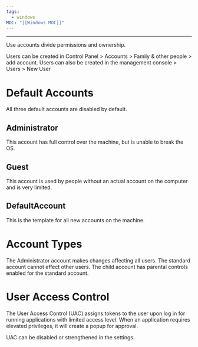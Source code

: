 ```yaml
---
tags:
  - windows
MOC: "[[Windows MOC]]"
---
```

-- --

Use accounts divide permissions and ownership.

Users can be created in Control Panel > Accounts > Family & other people > add account. Users can also be created in the management console > Users > New User 

# Default Accounts

All three default accounts are disabled by default.
## Administrator

This account has full control over the machine, but is unable to break the OS.

## Guest

This account is used by people without an actual account on the computer and is very limited.

## DefaultAccount

This is the template for all new accounts on the machine. 

# Account Types

The Administrator account makes changes affecting all users.  The standard account cannot effect other users. The child account has parental controls enabled for the standard account.

# User Access Control

The User Access Control (UAC) assigns tokens to the user upon log in for running applications with limited access level. When an application requires elevated privileges, it will create a popup for approval.

UAC can be disabled or strengthened in the settings.

